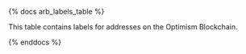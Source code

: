 {% docs arb_labels_table %}

This table contains labels for addresses on the Optimism Blockchain. 

{% enddocs %}